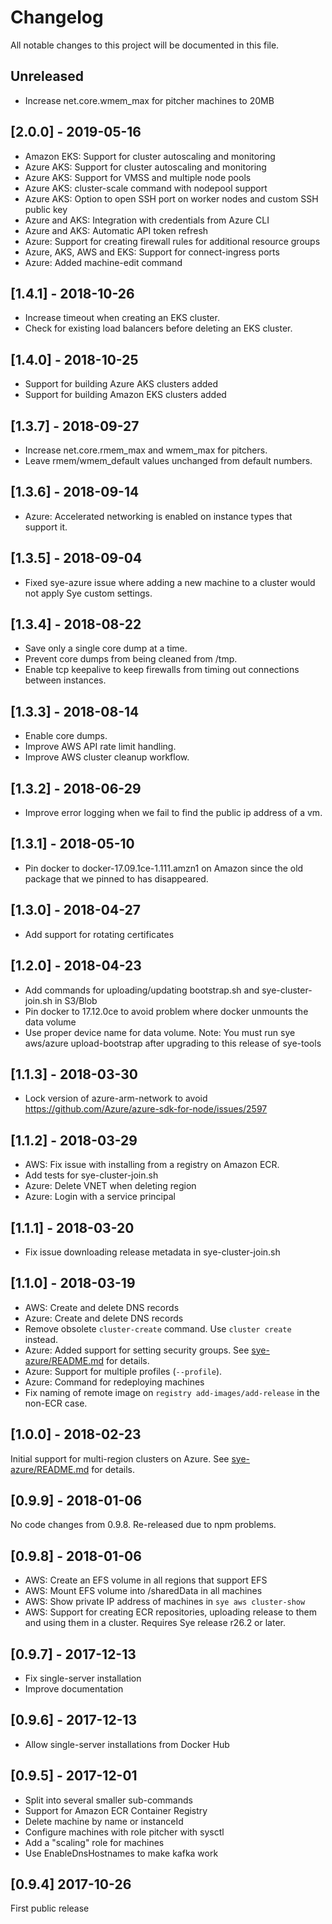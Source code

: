 # Changelog

All notable changes to this project will be documented in this file.

## Unreleased

* Increase net.core.wmem_max for pitcher machines to 20MB

## [2.0.0] - 2019-05-16

* Amazon EKS: Support for cluster autoscaling and monitoring
* Azure AKS: Support for cluster autoscaling and monitoring
* Azure AKS: Support for VMSS and multiple node pools
* Azure AKS: cluster-scale command with nodepool support
* Azure AKS: Option to open SSH port on worker nodes and custom SSH public key
* Azure and AKS: Integration with credentials from Azure CLI
* Azure and AKS: Automatic API token refresh
* Azure: Support for creating firewall rules for additional resource groups
* Azure, AKS, AWS and EKS: Support for connect-ingress ports
* Azure: Added machine-edit command

## [1.4.1] - 2018-10-26

* Increase timeout when creating an EKS cluster.
* Check for existing load balancers before deleting an EKS cluster.

## [1.4.0] - 2018-10-25

* Support for building Azure AKS clusters added
* Support for building Amazon EKS clusters added

## [1.3.7] - 2018-09-27

* Increase net.core.rmem_max and wmem_max for pitchers.
* Leave rmem/wmem_default values unchanged from default numbers.

## [1.3.6] - 2018-09-14

* Azure: Accelerated networking is enabled on instance types that support it.

## [1.3.5] - 2018-09-04

* Fixed sye-azure issue where adding a new machine to a cluster would not
apply Sye custom settings.

## [1.3.4] - 2018-08-22

* Save only a single core dump at a time.
* Prevent core dumps from being cleaned from /tmp.
* Enable tcp keepalive to keep firewalls from timing out connections
  between instances.

## [1.3.3] - 2018-08-14

* Enable core dumps.
* Improve AWS API rate limit handling.
* Improve AWS cluster cleanup workflow.

## [1.3.2] - 2018-06-29

* Improve error logging when we fail to find the public ip address of a vm.

## [1.3.1] - 2018-05-10

* Pin docker to docker-17.09.1ce-1.111.amzn1 on Amazon since the old package that we pinned to has disappeared.

## [1.3.0] - 2018-04-27

* Add support for rotating certificates

## [1.2.0] - 2018-04-23

* Add commands for uploading/updating bootstrap.sh and sye-cluster-join.sh in S3/Blob
* Pin docker to 17.12.0ce to avoid problem where docker unmounts the data volume
* Use proper device name for data volume. Note: You must run sye aws/azure upload-bootstrap after upgrading to this release of sye-tools

## [1.1.3] - 2018-03-30

* Lock version of azure-arm-network to avoid https://github.com/Azure/azure-sdk-for-node/issues/2597

## [1.1.2] - 2018-03-29

* AWS: Fix issue with installing from a registry on Amazon ECR.
* Add tests for sye-cluster-join.sh
* Azure: Delete VNET when deleting region
* Azure: Login with a service principal

## [1.1.1] - 2018-03-20

* Fix issue downloading release metadata in sye-cluster-join.sh

## [1.1.0] - 2018-03-19

* AWS: Create and delete DNS records
* Azure: Create and delete DNS records
* Remove obsolete `cluster-create` command. Use `cluster create` instead.
* Azure: Added support for setting security groups. See [sye-azure/README.md](sye-azure/README.md) for details.
* Azure: Support for multiple profiles (`--profile`).
* Azure: Command for redeploying machines
* Fix naming of remote image on `registry add-images/add-release` in the non-ECR case.

## [1.0.0] - 2018-02-23

Initial support for multi-region clusters on Azure. See [sye-azure/README.md](sye-azure/README.md) for details.

## [0.9.9] - 2018-01-06

No code changes from 0.9.8. Re-released due to npm problems.

## [0.9.8] - 2018-01-06

* AWS: Create an EFS volume in all regions that support EFS
* AWS: Mount EFS volume into /sharedData in all machines
* AWS: Show private IP address of machines in `sye aws cluster-show`
* AWS: Support for creating ECR repositories, uploading release to them
  and using them in a cluster. Requires Sye release r26.2 or later.

## [0.9.7] - 2017-12-13

* Fix single-server installation
* Improve documentation

## [0.9.6] - 2017-12-13

* Allow single-server installations from Docker Hub

## [0.9.5] - 2017-12-01

* Split into several smaller sub-commands
* Support for Amazon ECR Container Registry
* Delete machine by name or instanceId
* Configure machines with role pitcher with sysctl
* Add a "scaling" role for machines
* Use EnableDnsHostnames to make kafka work

## [0.9.4] 2017-10-26

First public release
